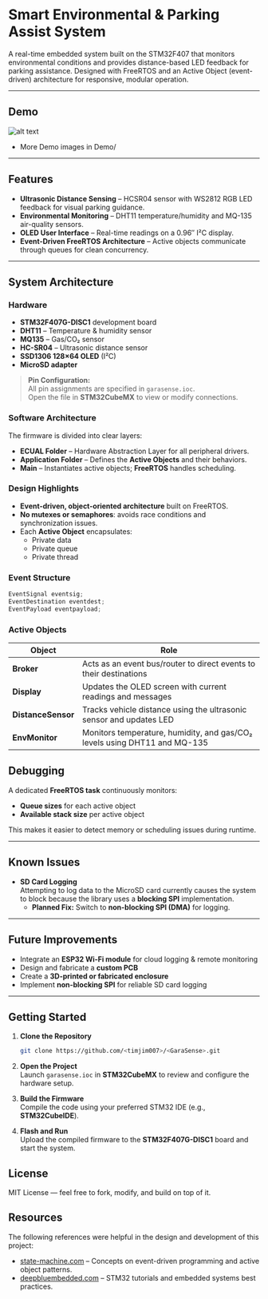 # Smart Environmental & Parking Assist System

A real-time embedded system built on the STM32F407 that monitors environmental conditions and provides distance-based LED feedback for parking assistance.
Designed with FreeRTOS and an Active Object (event-driven) architecture for responsive, modular operation.

---

##  Demo
![alt text](Demo/Demo-gif.gif)
- More Demo images in Demo/
---

##  Features

- **Ultrasonic Distance Sensing** – HCSR04 sensor with WS2812 RGB LED feedback for visual parking guidance.
- **Environmental Monitoring** – DHT11 temperature/humidity and MQ-135 air-quality sensors.
- **OLED User Interface** – Real-time readings on a 0.96″ I²C display.
- **Event-Driven FreeRTOS Architecture** – Active objects communicate through queues for clean concurrency.


---

## System Architecture

### Hardware

- **STM32F407G-DISC1** development board  
- **DHT11** – Temperature & humidity sensor  
- **MQ135** – Gas/CO₂ sensor  
- **HC-SR04** – Ultrasonic distance sensor  
- **SSD1306 128×64 OLED** (I²C)  
- **MicroSD adapter**

> **Pin Configuration:**  
> All pin assignments are specified in `garasense.ioc`.  
> Open the file in **STM32CubeMX** to view or modify connections.


### Software Architecture

The firmware is divided into clear layers:

- **ECUAL Folder** – Hardware Abstraction Layer for all peripheral drivers.  
- **Application Folder** – Defines the **Active Objects** and their behaviors.  
- **Main** – Instantiates active objects; **FreeRTOS** handles scheduling.

### Design Highlights
- **Event-driven, object-oriented architecture** built on FreeRTOS.
- **No mutexes or semaphores**: avoids race conditions and synchronization issues.
- Each **Active Object** encapsulates:
  - Private data
  - Private queue
  - Private thread

### Event Structure
```c
EventSignal eventsig;
EventDestination eventdest;
EventPayload eventpayload;
```

### Active Objects

| Object          | Role                                                                 |
|-----------------|----------------------------------------------------------------------|
| **Broker**      | Acts as an event bus/router to direct events to their destinations |
| **Display**     | Updates the OLED screen with current readings and messages   |
| **DistanceSensor** | Tracks vehicle distance using the ultrasonic sensor and updates LED |
| **EnvMonitor**  | Monitors temperature, humidity, and gas/CO₂ levels using DHT11 and MQ-135 |


## Debugging
A dedicated **FreeRTOS task** continuously monitors:
- **Queue sizes** for each active object  
- **Available stack size** per active object  

This makes it easier to detect memory or scheduling issues during runtime.

---

## Known Issues
- **SD Card Logging**  
  Attempting to log data to the MicroSD card currently causes the system to block because the library uses a **blocking SPI** implementation.  
  - **Planned Fix:** Switch to **non-blocking SPI (DMA)** for logging.

---

## Future Improvements
- Integrate an **ESP32 Wi-Fi module** for cloud logging & remote monitoring  
- Design and fabricate a **custom PCB**  
- Create a **3D-printed or fabricated enclosure**  
- Implement **non-blocking SPI** for reliable SD card logging

---

## Getting Started
1. **Clone the Repository**
   ```bash
   git clone https://github.com/<timjim007>/<GaraSense>.git


2. **Open the Project**  
   Launch `garasense.ioc` in **STM32CubeMX** to review and configure the hardware setup.

3. **Build the Firmware**  
   Compile the code using your preferred STM32 IDE (e.g., **STM32CubeIDE**).

4. **Flash and Run**  
   Upload the compiled firmware to the **STM32F407G-DISC1** board and start the system.


## License

MIT License — feel free to fork, modify, and build on top of it.

## Resources

The following references were helpful in the design and development of this project:

- [state-machine.com](https://www.state-machine.com/) – Concepts on event-driven programming and active object patterns.  
- [deepbluembedded.com](https://deepbluembedded.com/) – STM32 tutorials and embedded systems best practices.